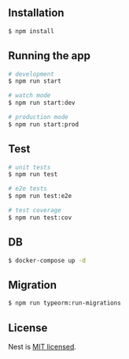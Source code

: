 ## Installation

```bash
$ npm install
```

## Running the app

```bash
# development
$ npm run start

# watch mode
$ npm run start:dev

# production mode
$ npm run start:prod
```

## Test

```bash
# unit tests
$ npm run test

# e2e tests
$ npm run test:e2e

# test coverage
$ npm run test:cov
```
## DB
```bash
$ docker-compose up -d 
```

## Migration
```bash
$ npm run typeorm:run-migrations  
```

## License

Nest is [MIT licensed](LICENSE).
